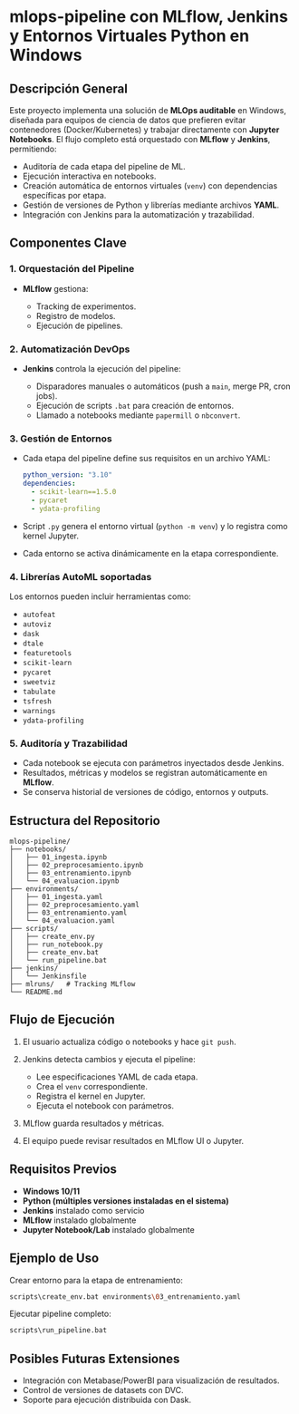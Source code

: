 # mlops-pipeline con MLflow, Jenkins y Entornos Virtuales Python en Windows

## Descripción General

Este proyecto implementa una solución de **MLOps auditable** en Windows, diseñada para equipos de ciencia de datos que prefieren evitar contenedores (Docker/Kubernetes) y trabajar directamente con **Jupyter Notebooks**. El flujo completo está orquestado con **MLflow** y **Jenkins**, permitiendo:

* Auditoría de cada etapa del pipeline de ML.
* Ejecución interactiva en notebooks.
* Creación automática de entornos virtuales (`venv`) con dependencias específicas por etapa.
* Gestión de versiones de Python y librerías mediante archivos **YAML**.
* Integración con Jenkins para la automatización y trazabilidad.

## Componentes Clave

### 1. Orquestación del Pipeline

* **MLflow** gestiona:

  * Tracking de experimentos.
  * Registro de modelos.
  * Ejecución de pipelines.

### 2. Automatización DevOps

* **Jenkins** controla la ejecución del pipeline:

  * Disparadores manuales o automáticos (push a `main`, merge PR, cron jobs).
  * Ejecución de scripts `.bat` para creación de entornos.
  * Llamado a notebooks mediante `papermill` o `nbconvert`.

### 3. Gestión de Entornos

* Cada etapa del pipeline define sus requisitos en un archivo YAML:

  ```yaml
  python_version: "3.10"
  dependencies:
    - scikit-learn==1.5.0
    - pycaret
    - ydata-profiling
  ```
* Script `.py` genera el entorno virtual (`python -m venv`) y lo registra como kernel Jupyter.
* Cada entorno se activa dinámicamente en la etapa correspondiente.

### 4. Librerías AutoML soportadas

Los entornos pueden incluir herramientas como:

* `autofeat`
* `autoviz`
* `dask`
* `dtale`
* `featuretools`
* `scikit-learn`
* `pycaret`
* `sweetviz`
* `tabulate`
* `tsfresh`
* `warnings`
* `ydata-profiling`

### 5. Auditoría y Trazabilidad

* Cada notebook se ejecuta con parámetros inyectados desde Jenkins.
* Resultados, métricas y modelos se registran automáticamente en **MLflow**.
* Se conserva historial de versiones de código, entornos y outputs.

## Estructura del Repositorio

```
mlops-pipeline/
├── notebooks/
│   ├── 01_ingesta.ipynb
│   ├── 02_preprocesamiento.ipynb
│   ├── 03_entrenamiento.ipynb
│   └── 04_evaluacion.ipynb
├── environments/
│   ├── 01_ingesta.yaml
│   ├── 02_preprocesamiento.yaml
│   ├── 03_entrenamiento.yaml
│   └── 04_evaluacion.yaml
├── scripts/
│   ├── create_env.py
│   ├── run_notebook.py
│   ├── create_env.bat
│   └── run_pipeline.bat
├── jenkins/
│   └── Jenkinsfile
├── mlruns/   # Tracking MLflow
└── README.md
```

## Flujo de Ejecución

1. El usuario actualiza código o notebooks y hace `git push`.
2. Jenkins detecta cambios y ejecuta el pipeline:

   * Lee especificaciones YAML de cada etapa.
   * Crea el `venv` correspondiente.
   * Registra el kernel en Jupyter.
   * Ejecuta el notebook con parámetros.
3. MLflow guarda resultados y métricas.
4. El equipo puede revisar resultados en MLflow UI o Jupyter.

## Requisitos Previos

* **Windows 10/11**
* **Python (múltiples versiones instaladas en el sistema)**
* **Jenkins** instalado como servicio
* **MLflow** instalado globalmente
* **Jupyter Notebook/Lab** instalado globalmente

## Ejemplo de Uso

Crear entorno para la etapa de entrenamiento:

```bash
scripts\create_env.bat environments\03_entrenamiento.yaml
```

Ejecutar pipeline completo:

```bash
scripts\run_pipeline.bat
```

## Posibles Futuras Extensiones

* Integración con Metabase/PowerBI para visualización de resultados.
* Control de versiones de datasets con DVC.
* Soporte para ejecución distribuida con Dask.
